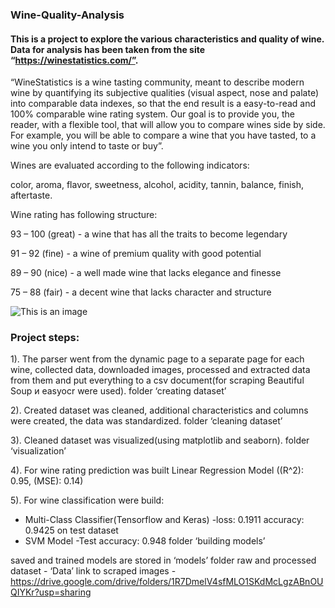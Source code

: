 ### Wine-Quality-Analysis
#### This is a project to explore the various characteristics and quality of wine. Data for analysis has been taken from the site “https://winestatistics.com/”.

  “WineStatistics is a wine tasting community, meant to describe modern wine by quantifying its subjective qualities (visual aspect, nose and palate) into comparable data indexes, so that the end result is a easy-to-read and 100% comparable wine rating system.  Our goal is to provide you, the reader, with a flexible tool, that will allow you to compare wines side by side. For example, you will be able to compare a wine that you have tasted, to a wine you only intend to taste or buy”.
  
  Wines are evaluated according to the following indicators:
  
color, aroma, flavor, sweetness, alcohol, acidity, tannin, balance, finish, aftertaste.

  Wine rating has following structure:
  
  93 – 100 (great) - a wine that has all the traits to become legendary
  
  91 – 92 (fine) - a wine of premium quality with good potential
  
  89 – 90 (nice) - a well made wine that lacks elegance and finesse
  
  75 – 88 (fair) - a decent wine that lacks character and structure
  
  ![This is an image](https://drive.google.com/drive/folders/1PaSCxjIt4ld48sYDK6SYTKkmYpaq_U8U.ZORAH_Karasi_2018_review.png)

### Project steps:

  1). The parser went from the dynamic page to a separate page for each wine, collected data, downloaded images, processed and extracted data from them and put everything to a csv document(for scraping Beautiful Soup и easyocr were used).
folder ‘creating dataset’

  2). Created dataset was cleaned, additional characteristics and columns were created, the data was standardized.
folder ‘cleaning dataset’

  3). Cleaned dataset was visualized(using matplotlib and seaborn).
folder ‘visualization’

  4). For wine rating prediction was built Linear Regression Model
((R^2): 0.95, (MSE): 0.14)

  5). For wine classification were build:
- Multi-Class Classifier(Tensorflow and Keras)
      -loss: 0.1911 accuracy: 0.9425 on test dataset
- SVM Model
      -Test accuracy: 0.948
folder ‘building models’

saved and trained models are stored in ‘models’ folder
raw and processed dataset  - ‘Data’
link to scraped images - 
https://drive.google.com/drive/folders/1R7DmelV4sfMLO1SKdMcLgzABnOUQIYKr?usp=sharing
